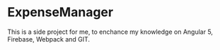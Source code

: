 # ExpenseManager

This is a side project for me, to enchance my knowledge on Angular 5, Firebase, Webpack and GIT.
